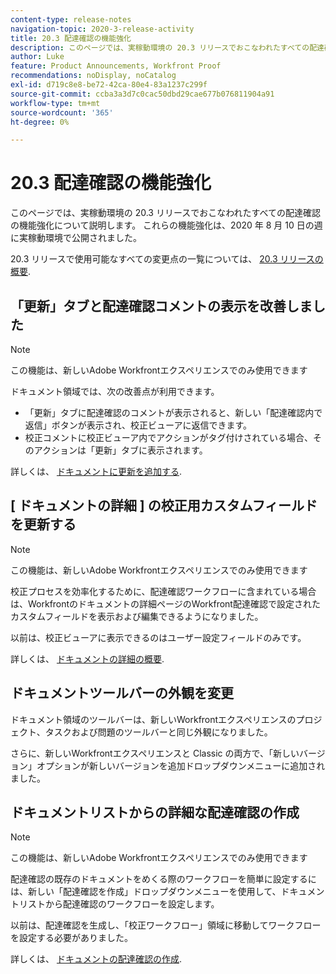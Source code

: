 ```yaml
---
content-type: release-notes
navigation-topic: 2020-3-release-activity
title: 20.3 配達確認の機能強化
description: このページでは、実稼動環境の 20.3 リリースでおこなわれたすべての配達確認の機能強化について説明します。 これらの機能強化は、2020 年 8 月 10 日の週に実稼動環境で公開されました。
author: Luke
feature: Product Announcements, Workfront Proof
recommendations: noDisplay, noCatalog
exl-id: d719c8e8-be72-42ca-80e4-83a1237c299f
source-git-commit: ccba3a3d7c0cac50dbd29cae677b076811904a91
workflow-type: tm+mt
source-wordcount: '365'
ht-degree: 0%

---
```


# 20.3 配達確認の機能強化

このページでは、実稼動環境の 20.3 リリースでおこなわれたすべての配達確認の機能強化について説明します。 これらの機能強化は、2020 年 8 月 10 日の週に実稼動環境で公開されました。

20.3 リリースで使用可能なすべての変更点の一覧については、 [20.3 リリースの概要](../../../product-announcements/product-releases/20.3-release-activity/20.3-release-overview.md).

## 「更新」タブと配達確認コメントの表示を改善しました

>[!NOTE]
>
>この機能は、新しいAdobe Workfrontエクスペリエンスでのみ使用できます

ドキュメント領域では、次の改善点が利用できます。

* 「更新」タブに配達確認のコメントが表示されると、新しい「配達確認内で返信」ボタンが表示され、校正ビューアに返信できます。
* 校正コメントに校正ビューア内でアクションがタグ付けされている場合、そのアクションは「更新」タブに表示されます。

詳しくは、 [ドキュメントに更新を追加する](../../../documents/managing-documents/add-update-documents.md).

## [ ドキュメントの詳細 ] の校正用カスタムフィールドを更新する

>[!NOTE]
>
>この機能は、新しいAdobe Workfrontエクスペリエンスでのみ使用できます

校正プロセスを効率化するために、配達確認ワークフローに含まれている場合は、Workfrontのドキュメントの詳細ページのWorkfront配達確認で設定されたカスタムフィールドを表示および編集できるようになりました。

以前は、校正ビューアに表示できるのはユーザー設定フィールドのみです。

詳しくは、 [ドキュメントの詳細の概要](../../../documents/managing-documents/document-details-overview.md).

## ドキュメントツールバーの外観を変更

ドキュメント領域のツールバーは、新しいWorkfrontエクスペリエンスのプロジェクト、タスクおよび問題のツールバーと同じ外観になりました。

さらに、新しいWorkfrontエクスペリエンスと Classic の両方で、「新しいバージョン」オプションが新しいバージョンを追加ドロップダウンメニューに追加されました。

## ドキュメントリストからの詳細な配達確認の作成

>[!NOTE]
>
>この機能は、新しいAdobe Workfrontエクスペリエンスでのみ使用できます

配達確認の既存のドキュメントをめくる際のワークフローを簡単に設定するには、新しい「配達確認を作成」ドロップダウンメニューを使用して、ドキュメントリストから配達確認のワークフローを設定します。

以前は、配達確認を生成し、「校正ワークフロー」領域に移動してワークフローを設定する必要がありました。

詳しくは、 [ドキュメントの配達確認の作成](../../../review-and-approve-work/proofing/creating-proofs-within-workfront/generate-proof-for-a-document.md).

